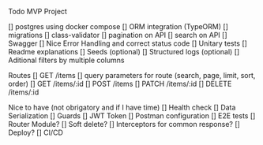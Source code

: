 Todo MVP Project

[] postgres using docker compose
[] ORM integration (TypeORM)
[] migrations
[] class-validator
[] pagination on API
[] search on API
[] Swagger
[] Nice Error Handling and correct status code
[] Unitary tests 
[] Readme explanations
[] Seeds (optional)
[] Structured logs (optional)
[] Aditional filters by multiple columns

Routes 
  [] GET /items 
        [] query parameters for route (search, page, limit, sort, order)
  [] GET /items/:id
  [] POST /items 
  [] PATCH /items/:id
  [] DELETE /items/:id


Nice to have (not obrigatory and if I have time)
[] Health check
[] Data Serialization
[] Guards
[] JWT Token
[] Postman configuration
[] E2E tests
[] Router Module?
[] Soft delete?
[] Interceptors for common response?
[] Deploy?
[] CI/CD